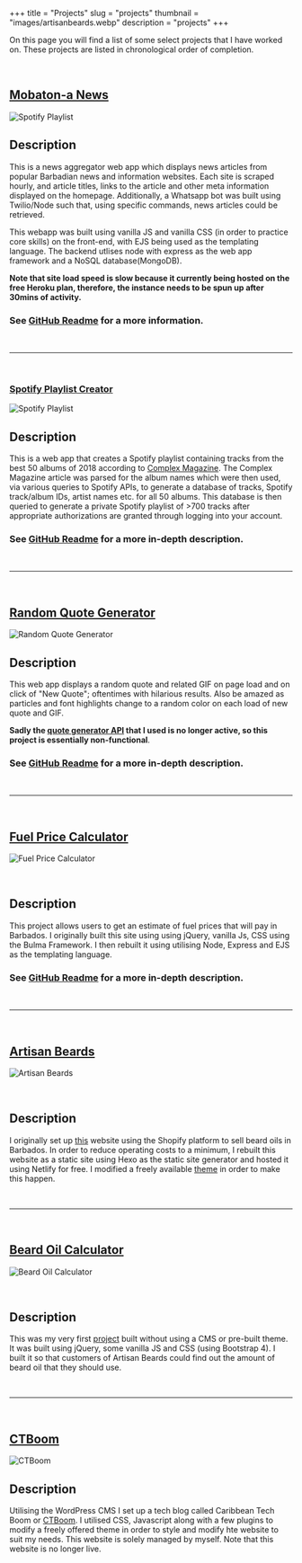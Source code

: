 +++
title = "Projects"
slug = "projects"
thumbnail = "images/artisanbeards.webp"
description = "projects"
+++

On this page you will find a list of some select projects that I have worked on. These projects are listed in chronological order of completion.




&nbsp;

## [Mobaton-a News](https://tranquil-mountain-25146.herokuapp.com/)

![Spotify Playlist](/images/news.png)

##  Description

This is a news aggregator web app which displays news articles from popular Barbadian news and information websites. Each site is scraped hourly, and article titles, links to the article and other meta information displayed on the homepage. Additionally, a Whatsapp bot was built using Twilio/Node such that, using specific commands, news articles could be retrieved.

This webapp was built using vanilla JS and vanilla CSS (in order to practice core skills) on the front-end, with EJS being used as the templating language. The backend utlises node with express as the web app framework and a NoSQL database(MongoDB).

**Note that site load speed is slow because it currently being hosted on the free Heroku plan, therefore, the instance needs to be spun up after 30mins of activity.**

### See [GitHub Readme](https://github.com/wingraptor/mobatonnews) for a more information.


&nbsp;

---

&nbsp;

### [Spotify Playlist Creator](https://spotifyplaylistapp.herokuapp.com/)

![Spotify Playlist](/images/spotify.jpg)

##  Description

This is a web app that creates a Spotify playlist containing tracks from the best 50 albums of 2018 according to [Complex Magazine](https://www.complex.com/music/best-albums-2018/). The Complex Magazine article was parsed for the album names which were then used, via various queries to Spotify APIs, to generate a database of tracks, Spotify track/album IDs, artist names etc. for all 50 albums. This database is then queried to generate a private Spotify playlist of >700 tracks after appropriate authorizations are granted through logging into your account.

### See [GitHub Readme](https://github.com/wingraptor/spotifyPlaylist) for a more in-depth description.


&nbsp;

---

&nbsp;

## [Random Quote Generator](https://wingraptor.github.io/quotegenerator/)

![Random Quote Generator](/images/randomQuote.jpg)

##  Description

This web app displays a random quote and related GIF on page load and on click of "New Quote"; oftentimes with hilarious results.
Also be amazed as particles and font highlights change to a random color on each load of new quote and GIF. 

**Sadly the [quote generator API](https://talaikis.com/api/quotes/random/) that I used is no longer active, so this project is essentially non-functional**.

### See [GitHub Readme](https://github.com/wingraptor/quotegenerator) for a more in-depth description.

&nbsp;

---

&nbsp;

## [Fuel Price Calculator](https://guarded-caverns-56336.herokuapp.com/gascalc/new)

![Fuel Price Calculator](/images/gaspricecalc.jpg)

&nbsp;

##  Description

This project allows users to get an estimate of fuel prices that will pay in Barbados. I originally built this site using using jQuery, vanilla Js, CSS using the Bulma Framework. I then rebuilt it using utilising Node, Express and EJS as the templating language.

### See [GitHub Readme](https://github.com/wingraptor/gascalcnode) for a more in-depth description.

&nbsp;

---

&nbsp;

## [Artisan Beards](https://artisanbeards.com)

![Artisan Beards](/images/artisanbeards.jpg)

&nbsp;

##  Description

I originally set up [this](https://artisanbeards.com) website using the Shopify platform to sell beard oils in Barbados. In order to reduce operating costs to a minimum, I rebuilt this website as a static site using Hexo as the static site generator and hosted it using Netlify for free. I modified a freely available [theme](https://gumroad.com/l/hexo-theme-milan) in order to make this happen.

&nbsp;

---

&nbsp;

## [Beard Oil Calculator](https://wingraptor.github.io/beardoilcalc.github.io/index.html)

![Beard Oil Calculator](/images/beardoilcalc.jpg)

&nbsp;

##  Description

This was my very first [project](https://wingraptor.github.io/beardoilcalc.github.io/index.html) built without using a CMS or pre-built theme. It was built using jQuery, some vanilla JS and CSS (using Bootstrap 4). I built it so that customers of Artisan Beards could find out the amount of beard oil that they should use. 

&nbsp;

---

&nbsp;

## [CTBoom](https://ctboom.io)

![CTBoom](/images/ctboom.jpg)

##  Description

Utilising the WordPress CMS I set up a tech blog called Caribbean Tech Boom or [CTBoom](https://ctboom.io). I utilised CSS, Javascript along with a few plugins to modify a freely offered theme in order to style and modify hte website to suit my needs. This website is solely managed by myself. Note that this website is no longer live.

